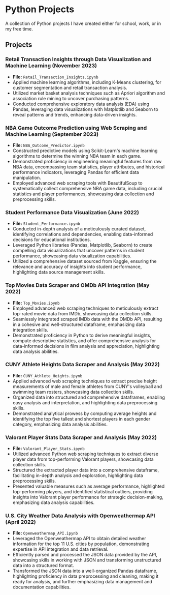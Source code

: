 # Python Projects

A collection of Python projects I have created either for school, work, or in my free time.

## Projects

### Retail Transaction Insights through Data Visualization and Machine Learning (November 2023)
- **File:** `Retail_Transaction_Insights.ipynb`
- Applied machine learning algorithms, including K-Means clustering, for customer segmentation and retail transaction analysis.
- Utilized market basket analysis techniques such as Apriori algorithm and association rule mining to uncover purchasing patterns.
- Conducted comprehensive exploratory data analysis (EDA) using Pandas, leveraging data visualizations with Matplotlib and Seaborn to reveal patterns and trends, enhancing data-driven insights.

### NBA Game Outcome Prediction using Web Scraping and Machine Learning (September 2023)
- **File:** `NBA_Outcome_Predictor.ipynb`
- Constructed predictive models using Scikit-Learn's machine learning algorithms to determine the winning NBA team in each game.
- Demonstrated proficiency in engineering meaningful features from raw NBA data, encompassing team statistics, player attributes, and historical performance indicators, leveraging Pandas for efficient data manipulation.
- Employed advanced web scraping tools with BeautifulSoup to systematically collect comprehensive NBA game data, including crucial statistics and player performances, showcasing data collection and preprocessing skills.

### Student Performance Data Visualization (June 2022)
- **File:** `Student_Performance.ipynb`
- Conducted in-depth analysis of a meticulously curated dataset, identifying correlations and dependencies, enabling data-informed decisions for educational institutions.
- Leveraged Python libraries (Pandas, Matplotlib, Seaborn) to create compelling data visualizations that uncover patterns in student performance, showcasing data visualization capabilities.
- Utilized a comprehensive dataset sourced from Kaggle, ensuring the relevance and accuracy of insights into student performance, highlighting data source management skills.

### Top Movies Data Scraper and OMDb API Integration (May 2022)
- **File:** `Top_Movies.ipynb`
- Employed advanced web scraping techniques to meticulously extract top-rated movie data from IMDb, showcasing data collection skills.
- Seamlessly integrated scraped IMDb data with the OMDb API, resulting in a cohesive and well-structured dataframe, emphasizing data integration skills.
- Demonstrated proficiency in Python to derive meaningful insights, compute descriptive statistics, and offer comprehensive analysis for data-informed decisions in film analysis and appreciation, highlighting data analysis abilities.

### CUNY Athlete Heights Data Scraper and Analysis (May 2022)
- **File:** `CUNY_Athlete_Heights.ipynb`
- Applied advanced web scraping techniques to extract precise height measurements of male and female athletes from CUNY's volleyball and swimming team rosters, showcasing data collection skills.
- Organized data into structured and comprehensive dataframes, enabling easy analysis and interpretation, and highlighting data preprocessing skills.
- Demonstrated analytical prowess by computing average heights and identifying the top five tallest and shortest players in each gender category, emphasizing data analysis abilities.

### Valorant Player Stats Data Scraper and Analysis (May 2022)
- **File:** `Valorant_Player_Stats.ipynb`
- Utilized advanced Python web scraping techniques to extract diverse player data from top-performing Valorant players, showcasing data collection skills.
- Structured the extracted player data into a comprehensive dataframe, facilitating in-depth analysis and exploration, highlighting data preprocessing skills.
- Presented valuable measures such as average performance, highlighted top-performing players, and identified statistical outliers, providing insights into Valorant player performance for strategic decision-making, emphasizing data analysis capabilities.

### U.S. City Weather Data Analysis with Openweathermap API (April 2022)
- **File:** `Openweathermap_API.ipynb`
- Leveraged the Openweathermap API to obtain detailed weather information for the top 11 U.S. cities by population, demonstrating expertise in API integration and data retrieval.
- Efficiently parsed and processed the JSON data provided by the API, showcasing skills in working with JSON and transforming unstructured data into a structured format.
- Transformed the JSON data into a well-organized Pandas dataframe, highlighting proficiency in data preprocessing and cleaning, making it ready for analysis, and further emphasizing data management and documentation capabilities.
